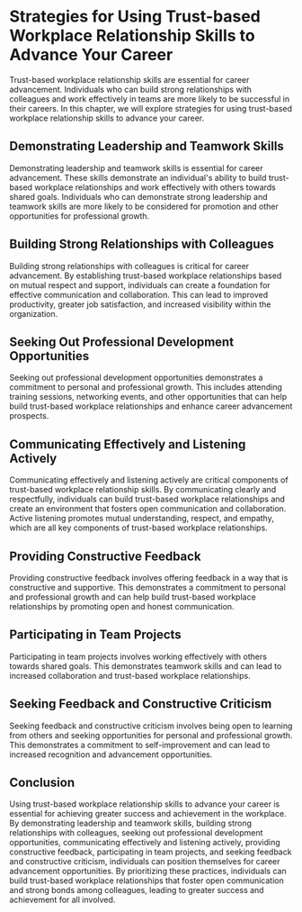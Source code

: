 Strategies for Using Trust-based Workplace Relationship Skills to Advance Your Career
===========================================================================================================================================================================

Trust-based workplace relationship skills are essential for career advancement. Individuals who can build strong relationships with colleagues and work effectively in teams are more likely to be successful in their careers. In this chapter, we will explore strategies for using trust-based workplace relationship skills to advance your career.

Demonstrating Leadership and Teamwork Skills
--------------------------------------------

Demonstrating leadership and teamwork skills is essential for career advancement. These skills demonstrate an individual's ability to build trust-based workplace relationships and work effectively with others towards shared goals. Individuals who can demonstrate strong leadership and teamwork skills are more likely to be considered for promotion and other opportunities for professional growth.

Building Strong Relationships with Colleagues
---------------------------------------------

Building strong relationships with colleagues is critical for career advancement. By establishing trust-based workplace relationships based on mutual respect and support, individuals can create a foundation for effective communication and collaboration. This can lead to improved productivity, greater job satisfaction, and increased visibility within the organization.

Seeking Out Professional Development Opportunities
--------------------------------------------------

Seeking out professional development opportunities demonstrates a commitment to personal and professional growth. This includes attending training sessions, networking events, and other opportunities that can help build trust-based workplace relationships and enhance career advancement prospects.

Communicating Effectively and Listening Actively
------------------------------------------------

Communicating effectively and listening actively are critical components of trust-based workplace relationship skills. By communicating clearly and respectfully, individuals can build trust-based workplace relationships and create an environment that fosters open communication and collaboration. Active listening promotes mutual understanding, respect, and empathy, which are all key components of trust-based workplace relationships.

Providing Constructive Feedback
-------------------------------

Providing constructive feedback involves offering feedback in a way that is constructive and supportive. This demonstrates a commitment to personal and professional growth and can help build trust-based workplace relationships by promoting open and honest communication.

Participating in Team Projects
------------------------------

Participating in team projects involves working effectively with others towards shared goals. This demonstrates teamwork skills and can lead to increased collaboration and trust-based workplace relationships.

Seeking Feedback and Constructive Criticism
-------------------------------------------

Seeking feedback and constructive criticism involves being open to learning from others and seeking opportunities for personal and professional growth. This demonstrates a commitment to self-improvement and can lead to increased recognition and advancement opportunities.

Conclusion
----------

Using trust-based workplace relationship skills to advance your career is essential for achieving greater success and achievement in the workplace. By demonstrating leadership and teamwork skills, building strong relationships with colleagues, seeking out professional development opportunities, communicating effectively and listening actively, providing constructive feedback, participating in team projects, and seeking feedback and constructive criticism, individuals can position themselves for career advancement opportunities. By prioritizing these practices, individuals can build trust-based workplace relationships that foster open communication and strong bonds among colleagues, leading to greater success and achievement for all involved.
